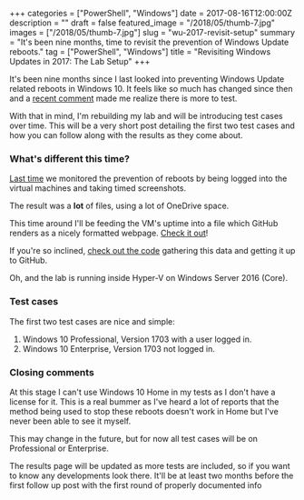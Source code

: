 +++
categories = ["PowerShell", "Windows"]
date = 2017-08-16T12:00:00Z
description = ""
draft = false
featured_image = "/2018/05/thumb-7.jpg"
images = ["/2018/05/thumb-7.jpg"]
slug = "wu-2017-revisit-setup"
summary = "It's been nine months, time to revisit the prevention of Windows Update reboots."
tag = ["PowerShell", "Windows"]
title = "Revisiting Windows Updates in 2017: The Lab Setup"
+++


It's been nine months since I last looked into preventing Windows Update related reboots in Windows 10. It feels like so much has changed since then and a [recent comment](http://disq.us/p/1kfm9ch) made me realize there is more to test.

With that in mind, I'm rebuilding my lab and will be introducing test cases over time. This will be a very short post detailing the first two test cases and how you can follow along with the results as they come about.

### What's different this time?

[Last time](https://king.geek.nz/2016/10/18/wu-windows-1607/) we monitored the prevention of reboots by being logged into the virtual machines and taking timed screenshots.

The result was a **lot** of files, using a lot of OneDrive space.

This time around I'll be feeding the VM's uptime into a file which GitHub renders as a nicely formatted webpage. [Check it out](https://king.geek.nz/WindowsUpdateUptime/)!

If you're so inclined, [check out the code](https://github.com/Windos/WindowsUpdateUptime/blob/master/ReportUptime.ps1) gathering this data and getting it up to GitHub.

Oh, and the lab is running inside Hyper-V on Windows Server 2016 (Core).

### Test cases

The first two test cases are nice and simple:

1. Windows 10 Professional, Version 1703 with a user logged in.
2. Windows 10 Enterprise, Version 1703 not logged in.

### Closing comments

At this stage I can't use Windows 10 Home in my tests as I don't have a license for it. This is a real bummer as I've heard a lot of reports that the method being used to stop these reboots doesn't work in Home but I've never been able to see it myself.

This may change in the future, but for now all test cases will be on Professional or Enterprise.

The results page will be updated as more tests are included, so if you want to know any developments look there. It'll be at least two months before the first follow up post with the first round of properly documented info
